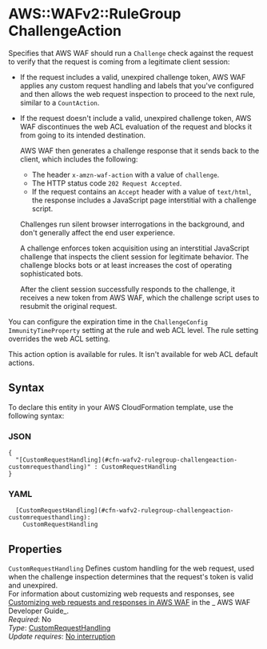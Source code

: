 # AWS::WAFv2::RuleGroup ChallengeAction<a name="aws-properties-wafv2-rulegroup-challengeaction"></a>

Specifies that AWS WAF should run a `Challenge` check against the request to verify that the request is coming from a legitimate client session:

- If the request includes a valid, unexpired challenge token, AWS WAF applies any custom request handling and labels that you've configured and then allows the web request inspection to proceed to the next rule, similar to a `CountAction`\.
- If the request doesn't include a valid, unexpired challenge token, AWS WAF discontinues the web ACL evaluation of the request and blocks it from going to its intended destination\.

  AWS WAF then generates a challenge response that it sends back to the client, which includes the following:

  - The header `x-amzn-waf-action` with a value of `challenge`\.
  - The HTTP status code `202 Request Accepted`\.
  - If the request contains an `Accept` header with a value of `text/html`, the response includes a JavaScript page interstitial with a challenge script\.

  Challenges run silent browser interrogations in the background, and don't generally affect the end user experience\.

  A challenge enforces token acquisition using an interstitial JavaScript challenge that inspects the client session for legitimate behavior\. The challenge blocks bots or at least increases the cost of operating sophisticated bots\.

  After the client session successfully responds to the challenge, it receives a new token from AWS WAF, which the challenge script uses to resubmit the original request\.

You can configure the expiration time in the `ChallengeConfig` `ImmunityTimeProperty` setting at the rule and web ACL level\. The rule setting overrides the web ACL setting\.

This action option is available for rules\. It isn't available for web ACL default actions\.

## Syntax<a name="aws-properties-wafv2-rulegroup-challengeaction-syntax"></a>

To declare this entity in your AWS CloudFormation template, use the following syntax:

### JSON<a name="aws-properties-wafv2-rulegroup-challengeaction-syntax.json"></a>

```
{
  "[CustomRequestHandling](#cfn-wafv2-rulegroup-challengeaction-customrequesthandling)" : CustomRequestHandling
}
```

### YAML<a name="aws-properties-wafv2-rulegroup-challengeaction-syntax.yaml"></a>

```
  [CustomRequestHandling](#cfn-wafv2-rulegroup-challengeaction-customrequesthandling):
    CustomRequestHandling
```

## Properties<a name="aws-properties-wafv2-rulegroup-challengeaction-properties"></a>

`CustomRequestHandling` <a name="cfn-wafv2-rulegroup-challengeaction-customrequesthandling"></a>
Defines custom handling for the web request, used when the challenge inspection determines that the request's token is valid and unexpired\.  
For information about customizing web requests and responses, see [Customizing web requests and responses in AWS WAF](https://docs.aws.amazon.com/waf/latest/developerguide/waf-custom-request-response.html) in the _ AWS WAF Developer Guide_\.  
_Required_: No  
_Type_: [CustomRequestHandling](aws-properties-wafv2-rulegroup-customrequesthandling.md)  
_Update requires_: [No interruption](https://docs.aws.amazon.com/AWSCloudFormation/latest/UserGuide/using-cfn-updating-stacks-update-behaviors.html#update-no-interrupt)
